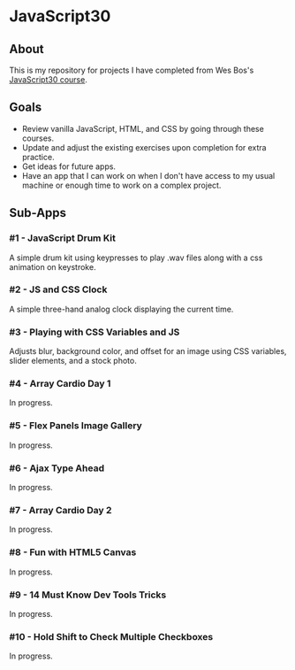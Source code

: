# JavaScript30

## About
This is my repository for projects I have completed from Wes Bos's [JavaScript30 course](https://javascript30.com/).

## Goals
- Review vanilla JavaScript, HTML, and CSS by going through these courses.
- Update and adjust the existing exercises upon completion for extra practice.
- Get ideas for future apps.
- Have an app that I can work on when I don't have access to my usual machine or enough time to work on a complex project.

## Sub-Apps

### #1 - JavaScript Drum Kit
A simple drum kit using keypresses to play .wav files along with a css animation on keystroke.

### #2 - JS and CSS Clock
A simple three-hand analog clock displaying the current time.

### #3 - Playing with CSS Variables and JS
Adjusts blur, background color, and offset for an image using CSS variables, slider elements, and a stock photo.

### #4 - Array Cardio Day 1
In progress.

### #5 - Flex Panels Image Gallery
In progress.

### #6 - Ajax Type Ahead
In progress.

### #7 - Array Cardio Day 2
In progress.

### #8 - Fun with HTML5 Canvas
In progress.

### #9 - 14 Must Know Dev Tools Tricks
In progress.

### #10 - Hold Shift to Check Multiple Checkboxes
In progress.
